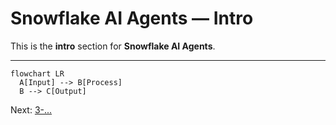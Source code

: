 # Snowflake AI Agents — Intro

This is the **intro** section for **Snowflake AI Agents**.

---

```mermaid
flowchart LR
  A[Input] --> B[Process]
  B --> C[Output]
```

Next: [3-...](./3-*.md)
